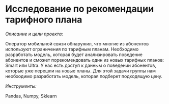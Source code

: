 # Исследование по рекомендации тарифного плана
*Описание и цели проекта:*

Оператор мобильной связи обнаружил, что многие из абонентов используют ограничения по тарифным планам. Необходимо разработать модель, которая будет анализировать поведение абонентов и сможет порекомендовать один из новых тарифных планов: Smart или Ultra. У нас есть доступ к данным о поведении абонентов, которые уже перешли на новые планы. Для этой задачи группы нам необходимо разработать модель, которая подберет подходящую цену.

*Инструменты:*

Pandas, Numpy, Sklearn
